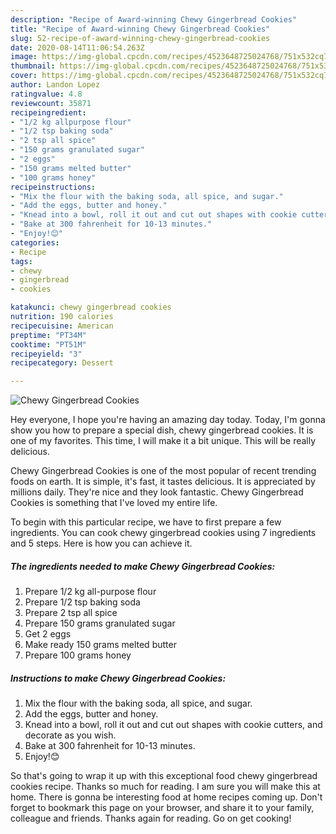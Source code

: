 ```yaml
---
description: "Recipe of Award-winning Chewy Gingerbread Cookies"
title: "Recipe of Award-winning Chewy Gingerbread Cookies"
slug: 52-recipe-of-award-winning-chewy-gingerbread-cookies
date: 2020-08-14T11:06:54.263Z
image: https://img-global.cpcdn.com/recipes/4523648725024768/751x532cq70/chewy-gingerbread-cookies-recipe-main-photo.jpg
thumbnail: https://img-global.cpcdn.com/recipes/4523648725024768/751x532cq70/chewy-gingerbread-cookies-recipe-main-photo.jpg
cover: https://img-global.cpcdn.com/recipes/4523648725024768/751x532cq70/chewy-gingerbread-cookies-recipe-main-photo.jpg
author: Landon Lopez
ratingvalue: 4.8
reviewcount: 35871
recipeingredient:
- "1/2 kg allpurpose flour"
- "1/2 tsp baking soda"
- "2 tsp all spice"
- "150 grams granulated sugar"
- "2 eggs"
- "150 grams melted butter"
- "100 grams honey"
recipeinstructions:
- "Mix the flour with the baking soda, all spice, and sugar."
- "Add the eggs, butter and honey."
- "Knead into a bowl, roll it out and cut out shapes with cookie cutters, and decorate as you wish."
- "Bake at 300 fahrenheit for 10-13 minutes."
- "Enjoy!😊"
categories:
- Recipe
tags:
- chewy
- gingerbread
- cookies

katakunci: chewy gingerbread cookies 
nutrition: 190 calories
recipecuisine: American
preptime: "PT34M"
cooktime: "PT51M"
recipeyield: "3"
recipecategory: Dessert

---
```



![Chewy Gingerbread Cookies](https://img-global.cpcdn.com/recipes/4523648725024768/751x532cq70/chewy-gingerbread-cookies-recipe-main-photo.jpg)

Hey everyone, I hope you're having an amazing day today. Today, I'm gonna show you how to prepare a special dish, chewy gingerbread cookies. It is one of my favorites. This time, I will make it a bit unique. This will be really delicious.



Chewy Gingerbread Cookies is one of the most popular of recent trending foods on earth. It is simple, it's fast, it tastes delicious. It is appreciated by millions daily. They're nice and they look fantastic. Chewy Gingerbread Cookies is something that I've loved my entire life.


To begin with this particular recipe, we have to first prepare a few ingredients. You can cook chewy gingerbread cookies using 7 ingredients and 5 steps. Here is how you can achieve it.

<!--inarticleads1-->

##### The ingredients needed to make Chewy Gingerbread Cookies:

1. Prepare 1/2 kg all-purpose flour
1. Prepare 1/2 tsp baking soda
1. Prepare 2 tsp all spice
1. Prepare 150 grams granulated sugar
1. Get 2 eggs
1. Make ready 150 grams melted butter
1. Prepare 100 grams honey




<!--inarticleads2-->

##### Instructions to make Chewy Gingerbread Cookies:

1. Mix the flour with the baking soda, all spice, and sugar.
1. Add the eggs, butter and honey.
1. Knead into a bowl, roll it out and cut out shapes with cookie cutters, and decorate as you wish.
1. Bake at 300 fahrenheit for 10-13 minutes.
1. Enjoy!😊




So that's going to wrap it up with this exceptional food chewy gingerbread cookies recipe. Thanks so much for reading. I am sure you will make this at home. There is gonna be interesting food at home recipes coming up. Don't forget to bookmark this page on your browser, and share it to your family, colleague and friends. Thanks again for reading. Go on get cooking!
